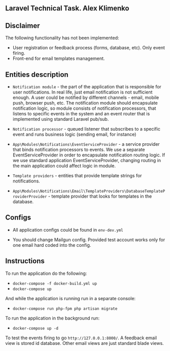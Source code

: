 ## Laravel Technical Task. Alex Klimenko

## Disclaimer


The following functionality has not been implemented:
* User registration or feedback process (forms, database, etc). Only event firing.
* Front-end for email templates management. 

## Entities description

* `Notification module` - the part of the application that is responsible for user notifications. In real life, just email notification is not sufficient enough. A user could be notified by different channels - email, mobile push, browser push, etc. The notification module should encapsulate notification logic, so module consists of notification processors, that listens to specific events in the system and an event router that is implemented using standard Laravel pub/sub.

* `Notification processor` - queued listener that subscribes to a specific event and runs business logic (sending email, for instance)

* `App\Modules\Notifications\EventServiceProvider` - a service provider that binds notification processors to events. 
We use a separate EventServiceProvider in order to encapsulate notification routing logic. 
If we use standard application EventServiceProvider, changing routing in the main application
could affect logic in module.

* `Template providers` - entities that provide template strings for notifications.

* `App\Modules\Notifications\Email\TemplateProviders\DatabaseTemplateProviderProvider` - template provider that looks for templates in the database.

## Configs

* All application configs could be found in  `env-dev.yml`

* You should change Mailgun config. Provided test account works only for one email hard coded into the config.


## Instructions

To run the application do the following:

* `docker-compose -f docker-build.yml up`
* `docker-compose up`

And while the application is running run in a separate console:

* `docker-compose run php-fpm php artisan migrate`

To run the application in the background run:

* `docker-compose up -d`

To test the events firing to go `http://127.0.0.1:8000/`. A feedback email view is stored id database. 
Other email views are just standard blade views.
